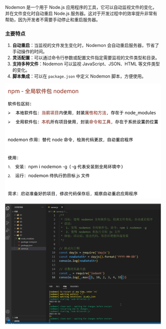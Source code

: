 Nodemon 是一个用于 Node.js 应用程序的工具，它可以自动监视文件的变化，并在文件变化时自动重启 Node.js 服务器。这对于开发过程中的效率提升非常有帮助，因为开发者不需要手动停止和重启服务器。

### 主要特点

1. **自动重启**：当监视的文件发生变化时，Nodemon 会自动重启服务器，节省了手动操作的时间。
2. **灵活配置**：可以通过命令行参数或配置文件指定需要监视的文件类型和目录。
3. **支持多种文件**：Nodemon 可以监视 JavaScript、JSON、HTML 等文件类型的变化。
4. **脚本集成**：可以在 `package.json` 中定义 Nodemon 脚本，方便使用。





<img src="14.npm全局软件包nodemon.assets/image-20241027222159043.png" alt="image-20241027222159043" style="zoom:67%;" />



![image-20241027222405277](14.npm全局软件包nodemon.assets/image-20241027222405277.png)
